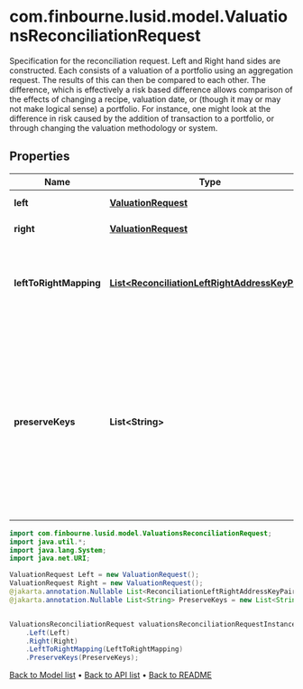# com.finbourne.lusid.model.ValuationsReconciliationRequest
Specification for the reconciliation request. Left and Right hand sides are constructed. Each consists of a valuation of a portfolio  using an aggregation request. The results of this can then be compared to each other. The difference, which is effectively a risk based  difference allows comparison of the effects of changing a recipe, valuation date, or (though it may or may not make logical sense) a portfolio.  For instance, one might look at the difference in risk caused by the addition of transaction to a portfolio, or through changing the valuation  methodology or system.

## Properties

Name | Type | Description | Notes
------------ | ------------- | ------------- | -------------
**left** | [**ValuationRequest**](ValuationRequest.md) |  | [default to ValuationRequest]
**right** | [**ValuationRequest**](ValuationRequest.md) |  | [default to ValuationRequest]
**leftToRightMapping** | [**List&lt;ReconciliationLeftRightAddressKeyPair&gt;**](ReconciliationLeftRightAddressKeyPair.md) | The mapping from property keys requested by left aggregation to property keys on right hand side | [optional] [default to List<ReconciliationLeftRightAddressKeyPair>]
**preserveKeys** | **List&lt;String&gt;** | List of keys to preserve (from rhs) in the diff. Used in conjunction with filtering/grouping.  If two values are equal, for a given key then the value is elided from the results. Setting it here  will preserve it (takes the values from the RHS and puts it into the line by line results). | [optional] [default to List<String>]

```java
import com.finbourne.lusid.model.ValuationsReconciliationRequest;
import java.util.*;
import java.lang.System;
import java.net.URI;

ValuationRequest Left = new ValuationRequest();
ValuationRequest Right = new ValuationRequest();
@jakarta.annotation.Nullable List<ReconciliationLeftRightAddressKeyPair> LeftToRightMapping = new List<ReconciliationLeftRightAddressKeyPair>();
@jakarta.annotation.Nullable List<String> PreserveKeys = new List<String>();


ValuationsReconciliationRequest valuationsReconciliationRequestInstance = new ValuationsReconciliationRequest()
    .Left(Left)
    .Right(Right)
    .LeftToRightMapping(LeftToRightMapping)
    .PreserveKeys(PreserveKeys);
```


[Back to Model list](../README.md#documentation-for-models) &#8226; [Back to API list](../README.md#documentation-for-api-endpoints) &#8226; [Back to README](../README.md)
